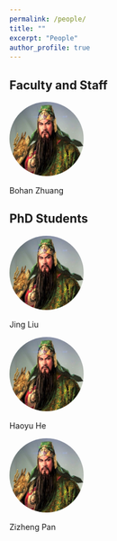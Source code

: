 ```yaml
---
permalink: /people/
title: ""
excerpt: "People"
author_profile: true
---
```


## Faculty and Staff

<img src="../images/bohan.jpg" alt="bohan" style="width:400px; height:400px;zoom:33%;border-radius: 50%; zoom:33%;" />

Bohan Zhuang

## PhD Students

<img src="../images/bohan.jpg" alt="jing" style="width:400px; height:400px;zoom:33%;border-radius: 50%;zoom:33%;" />

Jing Liu

<img src="../images/bohan.jpg" alt="haoyu" style="width:400px; height:400px;zoom:33%;border-radius: 50%;zoom:33%;" />

Haoyu He

<img src="../images/bohan.jpg" alt="zizheng" style="width:400px; height:400px;zoom:33%;border-radius: 50%;zoom:33%;" />

Zizheng Pan